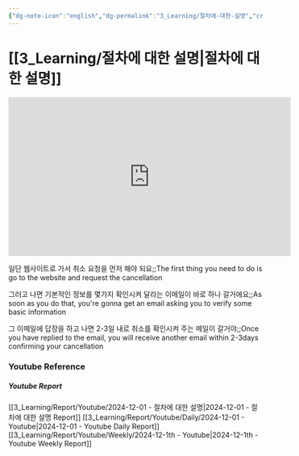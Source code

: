 ```yaml
---
{"dg-note-icon":"english","dg-permalink":"3_Learning/절차에-대한-설명","created-date":"2024-12-01 12:50:53 pm","date":"2024-12-01","type":"youtube","tags":["youtube","english","flashcards"],"aliases":null,"youtuber":"빨모쌤","channelName":"라이브 아카데미","link":"https://www.youtube.com/watch?v=Xhdouv8VfvE","img":"https://img.youtube.com/vi/Xhdouv8VfvE/0.jpg","dg-publish":true,"permalink":"/3_Learning/절차에-대한-설명/","dgPassFrontmatter":true,"noteIcon":"english"}
---
```


# [[3_Learning/절차에 대한 설명\|절차에 대한 설명]]


<div class="container-root"><span></span></div><div><div class="container-root"><iframe width="560" height="315" src="https://www.youtube.com/embed/Xhdouv8VfvE" title="YouTube video player" frameborder="0" allow="accelerometer; autoplay; clipboard-write; encrypted-media; gyroscope; picture-in-picture; web-share" allowfullscreen=""></iframe></div></div>

일단 웹사이트로 가서 취소 요청을 먼저 해야 되요;;The first thing you need to do is go to the website and request the cancellation
<!--SR:!2025-01-12,7,250-->
그러고 나면 기본적인 정보를 몇가지 확인시켜 달라는 이메일이 바로 하나 갈거에요;;As soon as you do that, you're gonna get an email asking you to verify some basic information
<!--SR:!2025-01-18,9,250-->
그 이메일에 답장을 하고 나면 2-3일 내로 취소를 확인시켜 주는 메일이 갈거야;;Once you have replied to the email, you will receive another email within 2-3days confirming your cancellation
<!--SR:!2025-01-11,5,230-->















### Youtube Reference
##### Youtube Report
[[3_Learning/Report/Youtube/2024-12-01 - 절차에 대한 설명\|2024-12-01 - 절차에 대한 설명 Report]]
[[3_Learning/Report/Youtube/Daily/2024-12-01 - Youtube\|2024-12-01 - Youtube Daily Report]]
[[3_Learning/Report/Youtube/Weekly/2024-12-1th - Youtube\|2024-12-1th - Youtube Weekly Report]]

